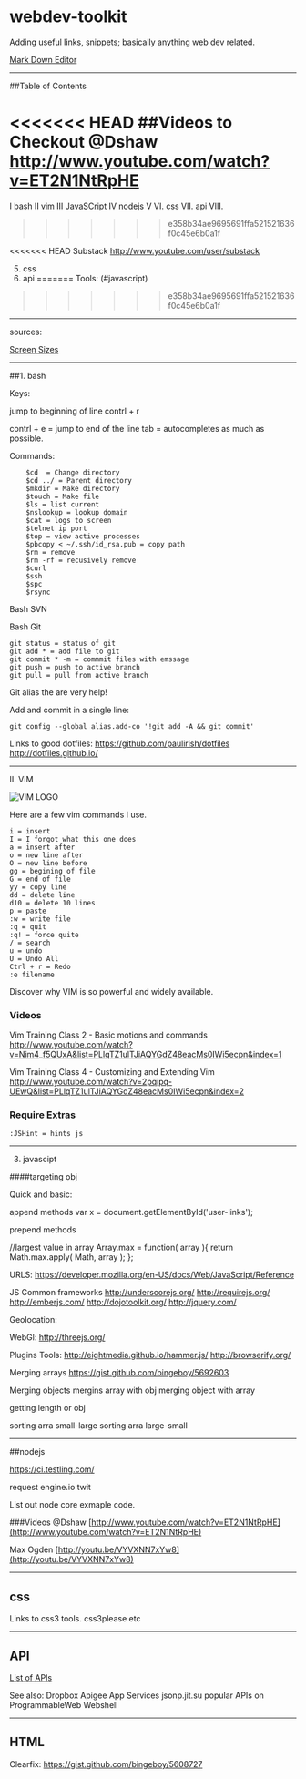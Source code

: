 webdev-toolkit
==============

Adding useful links, snippets; basically anything web dev related.

[Mark Down Editor](http://mouapp.com/)

***
##Table of Contents

<<<<<<< HEAD
##Videos to Checkout
@Dshaw
http://www.youtube.com/watch?v=ET2N1NtRpHE
=======
I bash
II [vim](#vim)
III [JavaSCript](#javascript)
IV [nodejs](#nodejs)
V
VI. css
VII. api
VIII.
>>>>>>> e358b34ae9695691ffa521521636f0c45e6b0a1f


<<<<<<< HEAD
Substack
http://www.youtube.com/user/substack

5. css
6. api
=======
Tools:
(#javascript)

>>>>>>> e358b34ae9695691ffa521521636f0c45e6b0a1f

***

sources:

[Screen Sizes](http://screensiz.es/phone)


***
##1. bash

Keys:

jump to beginning of line
    contrl + r 

contrl + e = jump to end of the line
tab = autocompletes as much as possible.

Commands:
``` 
    $cd  = Change directory
    $cd ../ = Parent directory
    $mkdir = Make directory
    $touch = Make file
    $ls = list current 
    $nslookup = lookup domain
    $cat = logs to screen
    $telnet ip port
    $top = view active processes
    $pbcopy < ~/.ssh/id_rsa.pub = copy path
    $rm = remove
    $rm -rf = recusively remove
    $curl
    $ssh
    $spc
	$rsync
``` 



Bash SVN

Bash Git

``` 
git status = status of git
git add * = add file to git
git commit * -m = commmit files with emssage
git push = push to active branch
git pull = pull from active branch

``` 
Git alias the are very help!

Add and commit in a single line:

``` 
git config --global alias.add-co '!git add -A && git commit'

``` 

Links to good dotfiles:
https://github.com/paulirish/dotfiles
http://dotfiles.github.io/

***

 II. VIM
 
 ![VIM LOGO](http://www.math.cmu.edu/~gautam/share/vim.png)
 
 Here are a few vim commands I use.

``` 
i = insert
I = I forgot what this one does
a = insert after
o = new line after
O = new line before
gg = begining of file
G = end of file
yy = copy line
dd = delete line
d10 = delete 10 lines
p = paste
:w = write file
:q = quit
:q! = force quite
/ = search
u = undo
U = Undo All
Ctrl + r = Redo
:e filename

``` 

Discover why VIM is so powerful and widely available. 

### Videos
Vim Training Class 2 - Basic motions and commands
<http://www.youtube.com/watch?v=Nim4_f5QUxA&list=PLlqTZ1ulTJiAQYGdZ48eacMs0IWi5ecpn&index=1>

Vim Training Class 4 - Customizing and Extending Vim
<http://www.youtube.com/watch?v=2pqipq-UEwQ&list=PLlqTZ1ulTJiAQYGdZ48eacMs0IWi5ecpn&index=2>



### Require Extras
``` 
:JSHint = hints js

``` 

***

3. javascipt 

####targeting obj

Quick and basic:

append methods 
var x = document.getElementById('user-links');

prepend methods


//largest value in array
Array.max = function( array ){
    return Math.max.apply( Math, array );
};

URLS:
https://developer.mozilla.org/en-US/docs/Web/JavaScript/Reference

JS Common frameworks
http://underscorejs.org/
http://requirejs.org/
http://emberjs.com/
http://dojotoolkit.org/
http://jquery.com/

Geolocation:

WebGl:
http://threejs.org/

Plugins Tools:
http://eightmedia.github.io/hammer.js/
http://browserify.org/

Merging arrays
https://gist.github.com/bingeboy/5692603

Merging objects
mergins array with obj
merging object with array

getting length or obj

sorting arra small-large
sorting arra large-small

***

##nodejs

https://ci.testling.com/

request
engine.io
twit



List out node core exmaple code.

###Videos
@Dshaw
[http://www.youtube.com/watch?v=ET2N1NtRpHE](http://www.youtube.com/watch?v=ET2N1NtRpHE)

Max Ogden
[http://youtu.be/VYVXNN7xYw8](http://youtu.be/VYVXNN7xYw8)



***

## css

Links to css3 tools.
css3please etc




***

## API

[List of APIs](https://gist.github.com/afeld/4952991)

See also:
Dropbox
Apigee App Services
jsonp.jit.su
popular APIs on ProgrammableWeb
Webshell


*** 

## HTML

Clearfix:
https://gist.github.com/bingeboy/5608727



